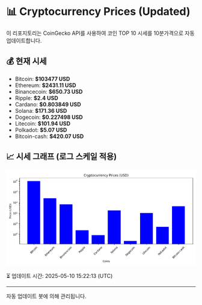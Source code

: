 
# 📊 Cryptocurrency Prices (Updated)

이 리포지토리는 CoinGecko API를 사용하여 코인 TOP 10 시세를 10분가격으로 자동 업데이트합니다.

## 💰 현재 시세
- Bitcoin: **$103477 USD**
- Ethereum: **$2431.11 USD**
- Binancecoin: **$650.73 USD**
- Ripple: **$2.4 USD**
- Cardano: **$0.803849 USD**
- Solana: **$171.36 USD**
- Dogecoin: **$0.227498 USD**
- Litecoin: **$101.94 USD**
- Polkadot: **$5.07 USD**
- Bitcoin-cash: **$420.07 USD**

## 📈 시세 그래프 (로그 스케일 적용)
![Crypto Prices](crypto_prices.png)

⏳ 업데이트 시간: 2025-05-10 15:22:13 (UTC)

---
자동 업데이트 봇에 의해 관리됩니다.
